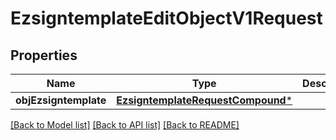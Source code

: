 # EzsigntemplateEditObjectV1Request

## Properties
Name | Type | Description | Notes
------------ | ------------- | ------------- | -------------
**objEzsigntemplate** | [**EzsigntemplateRequestCompound***](EzsigntemplateRequestCompound.md) |  | 

[[Back to Model list]](../README.md#documentation-for-models) [[Back to API list]](../README.md#documentation-for-api-endpoints) [[Back to README]](../README.md)



